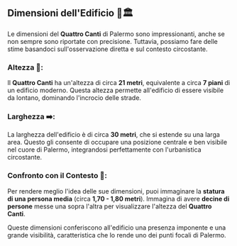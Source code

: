 ## Dimensioni dell'Edificio 📏🏛️

Le dimensioni del **Quattro Canti** di Palermo sono impressionanti, anche se non sempre sono riportate con precisione. Tuttavia, possiamo fare delle stime basandoci sull'osservazione diretta e sul contesto circostante.

### Altezza 📐:
Il **Quattro Canti** ha un'altezza di circa **21 metri**, equivalente a circa **7 piani** di un edificio moderno. Questa altezza permette all'edificio di essere visibile da lontano, dominando l'incrocio delle strade.

### Larghezza ➡️:
La larghezza dell'edificio è di circa **30 metri**, che si estende su una larga area. Questo gli consente di occupare una posizione centrale e ben visibile nel cuore di Palermo, integrandosi perfettamente con l'urbanistica circostante.

### Confronto con il Contesto 👥:
Per rendere meglio l'idea delle sue dimensioni, puoi immaginare la **statura di una persona media** (circa **1,70 - 1,80 metri**). Immagina di avere **decine di persone** messe una sopra l'altra per visualizzare l'altezza del **Quattro Canti**.

Queste dimensioni conferiscono all'edificio una presenza imponente e una grande visibilità, caratteristica che lo rende uno dei punti focali di Palermo.
